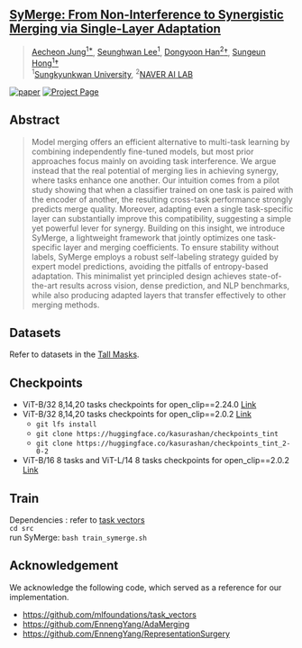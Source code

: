 ## [SyMerge: From Non-Interference to Synergistic Merging via Single-Layer Adaptation](https://arxiv.org/abs/2412.19098)

> [Aecheon Jung<sup>1*](https://github.com/kasurashan), [Seunghwan Lee<sup>1](https://github.com/nomis911), [Dongyoon Han<sup>2</sup>&dagger;](https://dongyoonhan.github.io/), [Sungeun Hong<sup>1</sup>&dagger;](https://www.csehong.com/) <br>
> <sup>1</sup>[Sungkyunkwan University](https://www.skku.edu/eng/index.do), <sup>2</sup>[NAVER AI LAB](https://naver-career.gitbook.io/en/teams/clova-cic/ai-lab)

[![paper](https://img.shields.io/badge/arXiv-Paper-red.svg)](https://arxiv.org/abs/2412.19098)
[![Project Page](https://img.shields.io/badge/Project-Page-blue?logo=github)](https://aim-skku.github.io/SyMerge/)


## Abstract
>Model merging offers an efficient alternative to multi-task learning by combining independently fine-tuned models, but most prior approaches focus mainly on avoiding task interference. We argue instead that the real potential of merging lies in achieving synergy, where tasks enhance one another. Our intuition comes from a pilot study showing that when a classifier trained on one task is paired with the encoder of another, the resulting cross-task performance strongly predicts merge quality. Moreover, adapting even a single task-specific layer can substantially improve this compatibility, suggesting a simple yet powerful lever for synergy. Building on this insight, we introduce SyMerge, a lightweight framework that jointly optimizes one task-specific layer and merging coefficients. To ensure stability without labels, SyMerge employs a robust self-labeling strategy guided by expert model predictions, avoiding the pitfalls of entropy-based adaptation. This minimalist yet principled design achieves state-of-the-art results across vision, dense prediction, and NLP benchmarks, while also producing adapted layers that transfer effectively to other merging methods.


## Datasets
Refer to datasets in the [Tall Masks](https://github.com/nik-dim/tall_masks?tab=readme-ov-file#datasets).

## Checkpoints
* ViT-B/32 8,14,20 tasks checkpoints for open_clip==2.24.0 [Link](https://huggingface.co/kasurashan/checkpoints_tint)
* ViT-B/32 8,14,20 tasks checkpoints for open_clip==2.0.2 [Link](https://huggingface.co/kasurashan/checkpoints_tint_2-0-2)
  - `git lfs install`
  - `git clone https://huggingface.co/kasurashan/checkpoints_tint` 
  - `git clone https://huggingface.co/kasurashan/checkpoints_tint_2-0-2`
* ViT-B/16 8 tasks and ViT-L/14 8 tasks checkpoints for open_clip==2.0.2 [Link](https://github.com/mlfoundations/task_vectors?tab=readme-ov-file#checkpoints)

## Train
Dependencies : refer to [task vectors](https://github.com/mlfoundations/task_vectors) \
`cd src` \
run SyMerge: `bash train_symerge.sh`


## Acknowledgement
We acknowledge the following code, which served as a reference for our implementation.
- https://github.com/mlfoundations/task_vectors 
- https://github.com/EnnengYang/AdaMerging
- https://github.com/EnnengYang/RepresentationSurgery
